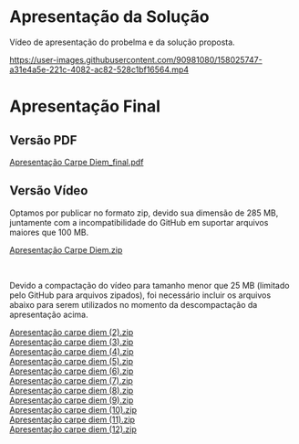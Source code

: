 # Apresentação da Solução

Vídeo de apresentação do probelma e da solução proposta.

https://user-images.githubusercontent.com/90981080/158025747-a31e4a5e-221c-4082-ac82-528c1bf16564.mp4


# Apresentação Final

## Versão PDF

[Apresentação Carpe Diem_final.pdf](https://github.com/ICEI-PUC-Minas-PMV-ADS/pmv-ads-2022-1-e2-proj-int-t5-carpe_diem/files/8987552/ApresentacaoCarpeDiem_final.pdf)

## Versão Vídeo

Optamos por publicar no formato zip, devido sua dimensão de 285 MB, juntamente com a incompatibilidade do GitHub em suportar arquivos maiores que 100 MB.
<br>

[Apresentação Carpe Diem.zip](https://github.com/ICEI-PUC-Minas-PMV-ADS/pmv-ads-2022-1-e2-proj-int-t5-carpe_diem/files/8987767/Apresentacao.carpe.diem.zip)

<br>

Devido a compactação do vídeo para tamanho menor que 25 MB (limitado pelo GitHub para arquivos zipados), foi necessário incluir os arquivos abaixo para serem utilizados no momento da descompactação da apresentação acima.<br>

[Apresentação carpe diem (2).zip](https://github.com/ICEI-PUC-Minas-PMV-ADS/pmv-ads-2022-1-e2-proj-int-t5-carpe_diem/files/8987771/Apresentacao.carpe.diem.2.zip)<br>
[Apresentação carpe diem (3).zip](https://github.com/ICEI-PUC-Minas-PMV-ADS/pmv-ads-2022-1-e2-proj-int-t5-carpe_diem/files/8987772/Apresentacao.carpe.diem.3.zip)<br>
[Apresentação carpe diem (4).zip](https://github.com/ICEI-PUC-Minas-PMV-ADS/pmv-ads-2022-1-e2-proj-int-t5-carpe_diem/files/8987773/Apresentacao.carpe.diem.4.zip)<br>
[Apresentação carpe diem (5).zip](https://github.com/ICEI-PUC-Minas-PMV-ADS/pmv-ads-2022-1-e2-proj-int-t5-carpe_diem/files/8987774/Apresentacao.carpe.diem.5.zip)<br>[Apresentação carpe diem (6).zip](https://github.com/ICEI-PUC-Minas-PMV-ADS/pmv-ads-2022-1-e2-proj-int-t5-carpe_diem/files/8987777/Apresentacao.carpe.diem.6.zip)<br>
[Apresentação carpe diem (7).zip](https://github.com/ICEI-PUC-Minas-PMV-ADS/pmv-ads-2022-1-e2-proj-int-t5-carpe_diem/files/8987778/Apresentacao.carpe.diem.7.zip)<br>
[Apresentação carpe diem (8).zip](https://github.com/ICEI-PUC-Minas-PMV-ADS/pmv-ads-2022-1-e2-proj-int-t5-carpe_diem/files/8987781/Apresentacao.carpe.diem.8.zip)<br>
[Apresentação carpe diem (9).zip](https://github.com/ICEI-PUC-Minas-PMV-ADS/pmv-ads-2022-1-e2-proj-int-t5-carpe_diem/files/8987783/Apresentacao.carpe.diem.9.zip)<br>
[Apresentação carpe diem (10).zip](https://github.com/ICEI-PUC-Minas-PMV-ADS/pmv-ads-2022-1-e2-proj-int-t5-carpe_diem/files/8987787/Apresentacao.carpe.diem.10.zip)<br>
[Apresentação carpe diem (11).zip](https://github.com/ICEI-PUC-Minas-PMV-ADS/pmv-ads-2022-1-e2-proj-int-t5-carpe_diem/files/8987789/Apresentacao.carpe.diem.11.zip)<br>
[Apresentação carpe diem (12).zip](https://github.com/ICEI-PUC-Minas-PMV-ADS/pmv-ads-2022-1-e2-proj-int-t5-carpe_diem/files/8987791/Apresentacao.carpe.diem.12.zip)<br>
